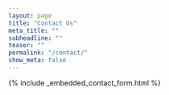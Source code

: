 ```yaml
---
layout: page
title: "Contact Us"
meta_title: ""
subheadline: ""
teaser: ""
permalink: "/contact/"
show_meta: false
---
```

{% include _embedded_contact_form.html %}